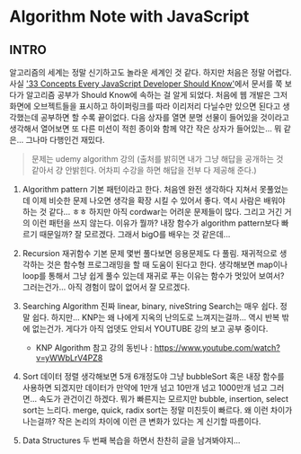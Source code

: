 # Algorithm Note with JavaScript

## INTRO

알고리즘의 세계는 정말 신기하고도 놀라운 세계인 것 같다. 하지만 처음은 정말 어렵다. 사실 ['33 Concepts Every JavaScript Developer Should Know'](https://github.com/leonardomso/33-js-concepts)에서 문서를 쭉 보다가 알고리즘 공부가 Should Know에 속하는 걸 알게 되었다. 처음에 웹 개발은 그저 화면에 오브젝트들을 표시하고 하이퍼링크를 따라 이리저리 다닐수만 있으면 된다고 생각했는데 공부하면 할 수록 끝이없다. 다음 상자를 열면 분명 선물이 들어있을 것이라고 생각해서 열어보면 또 다른 미션이 적힌 종이와 함께 약간 작은 상자가 들어있는... 뭐 같은... 그나마 다행인건 재밌다.

> 문제는 udemy algorithm 강의 (출처를 밝히면 내가 그냥 해답을 공개하는 것 같아서 걍 안밝힌다. 어차피 수강을 하면 해답을 전부 다 제공해 준다.)

1.  Algorithm pattern
    기본 패턴이라고 한다. 처음엔 완전 생각하다 지쳐서 못풀었는데 이제 비슷한 문제 나오면 생각을 확장 시킬 수 있어서 좋다. 역시 사람은 배워야 하는 것 같다... ㅎㅎ 하지만 아직 cordwar는 어려운 문제들이 많다. 그리고 거긴 거의 이런 패턴을 쓰지 않는다.
    이유가 뭘까? 내장 함수가 algorithm pattern보다 빠르기 때문일까? 잘 모르겠다. 그래서 bigO를 배우는 것 같은데...

2.  Recursion
    재귀함수 기본 문제 몇번 풀다보면 응용문제도 다 풀림.
    재귀적으로 생각하는 것은 함수형 프로그래밍을 할 때 도움이 된다고 한다.
    생각해보면 map이나 loop를 통해서 그냥 쉽게 풀수 있는데 재귀로 푸는 이유는 함수가 멋있어 보여서? 그러는건가... 아직 경험이 많이 없어서 잘 모르겠다.

3.  Searching Algorithm
    진짜 linear, binary, niveString Search는 매우 쉽다. 정말 쉽다. 하지만... KNP는 왜 나에게 지옥의 난의도로 느껴지는걸까... 역시 반복 밖에 없는건가. 게다가 아직 업뎃도 안되서 YOUTUBE 강의 보고 공부 중이다.

    - KNP Algorithm 참고 강의
      동빈나 : https://www.youtube.com/watch?v=yWWbLrV4PZ8

4.  Sort
    데이터 정렬 생각해보면 5개 6개정도야 그냥 bubbleSort 혹은 내장 함수를 사용하면 되겠지만 데이터가 만약에 1만개 넘고 10만개 넘고 1000만개 넘고 그러면... 속도가 관건이긴 하겠다.
    뭐가 빠른지는 모르지만 bubble, insertion, select sort는 느리다.
    merge, quick, radix sort는 정말 미친듯이 빠르다.
    왜 이런 차이가 나는걸까? 작은 논리의 차이에 이런 큰 변화가 있다는 게 신기할 따름이다.

5.  Data Structures
    두 번째 복습을 하면서 찬찬히 글을 남겨봐야지...
